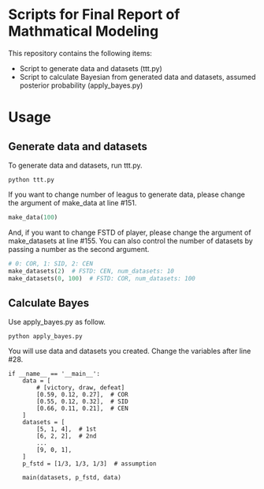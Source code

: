 # Scripts for Final Report of Mathmatical Modeling
This repository contains the following items:

- Script to generate data and datasets (ttt.py)
- Script to calculate Bayesian from generated data and datasets, assumed posterior probability (apply_bayes.py)


# Usage
## Generate data and datasets
To generate data and datasets, run ttt.py.

```
python ttt.py
```

If you want to change number of leagus to generate data, please change the argument of make_data at line #151.

```python
make_data(100)
```

And, if you want to change FSTD of player, please change the argument of make_datasets at line #155. You can also control the number of datasets by passing a number as the second argument.

```python
# 0: COR, 1: SID, 2: CEN
make_datasets(2)  # FSTD: CEN, num_datasets: 10
make_datasets(0, 100)  # FSTD: COR, num_datasets: 100
```


## Calculate Bayes
Use apply_bayes.py as follow.

```
python apply_bayes.py
```

You will use data and datasets you created. Change the variables after line #28.

```
if __name__ == '__main__':
    data = [
        # [victory, draw, defeat]
        [0.59, 0.12, 0.27],  # COR
        [0.55, 0.12, 0.32],  # SID
        [0.66, 0.11, 0.21],  # CEN
    ]
    datasets = [
        [5, 1, 4],  # 1st
        [6, 2, 2],  # 2nd
        ...
        [9, 0, 1],
    ]
    p_fstd = [1/3, 1/3, 1/3]  # assumption

    main(datasets, p_fstd, data)
```
